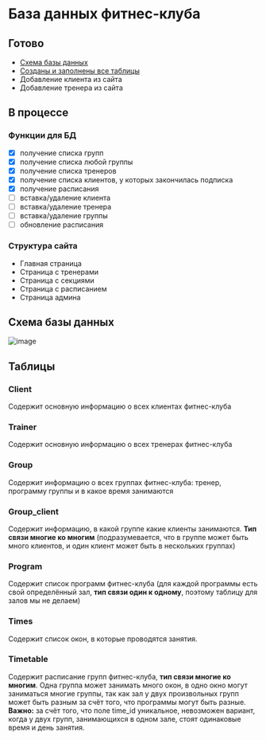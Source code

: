 # База данных фитнес-клуба

## Готово

* [Схема базы данных](https://dbdesigner.page.link/aBsVD7ALiKRhvowr8)
* [Созданы и заполнены все таблицы](https://github.com/papey08/DB/blob/main/create_fill_tables.sql)
* Добавление клиента из сайта
* Добавление тренера из сайта

## В процессе

### Функции для БД

- [x] получение списка групп
- [x] получение списка любой группы
- [x] получение списка тренеров
- [x] получение списка клиентов, у которых закончилась подписка
- [x] получение расписания
- [ ] вставка/удаление клиента
- [ ] вставка/удаление тренера
- [ ] вставка/удаление группы
- [ ] обновление расписания

### Структура сайта

* Главная страница
* Страница с тренерами
* Страница с секциями
* Страница с расписанием
* Страница админа

## Схема базы данных

![image](https://github.com/papey08/DB/blob/main/DBscheme.png)


## Таблицы

### Client

Содержит основную информацию о всех клиентах фитнес-клуба

### Trainer

Содержит основную информацию о всех тренерах фитнес-клуба

### Group

Содержит информацию о всех группах фитнес-клуба: тренер, программу группы и 
в какое время занимаются

### Group_client

Содержит информацию, в какой группе какие клиенты занимаются. **Тип связи 
многие ко многим** (подразумевается, что в группе может быть много клиентов, и 
один клиент может быть в нескольких группах)

### Program

Содержит список программ фитнес-клуба (для каждой программы есть свой 
определённый зал, **тип связи один к одному**, поэтому таблицу для залов мы не 
делаем)

### Times

Содержит список окон, в которые проводятся занятия.

### Timetable

Содержит расписание групп фитнес-клуба, **тип связи многие ко многим**. Одна 
группа может занимать много окон, в одно окно могут заниматься многие группы, 
так как зал у двух произвольных групп может быть разным за счёт того, что 
программы могут быть разные. **Важно:** за счёт того, что поле time_id 
уникальное, невозможен вариант, когда у двух групп, занимающихся в одном 
зале, стоят одинаковые время и день занятия.
